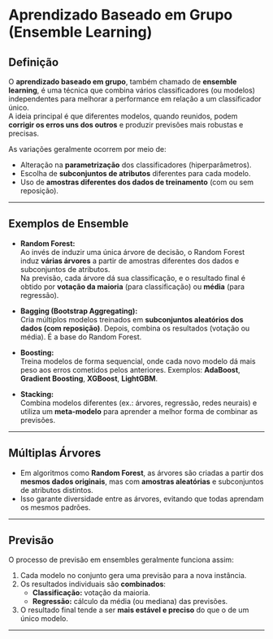 # Aprendizado Baseado em Grupo (Ensemble Learning)

## Definição

O **aprendizado baseado em grupo**, também chamado de **ensemble learning**, é uma técnica que combina vários classificadores (ou modelos) independentes para melhorar a performance em relação a um classificador único.  
A ideia principal é que diferentes modelos, quando reunidos, podem **corrigir os erros uns dos outros** e produzir previsões mais robustas e precisas.

As variações geralmente ocorrem por meio de:
- Alteração na **parametrização** dos classificadores (hiperparâmetros).  
- Escolha de **subconjuntos de atributos** diferentes para cada modelo.  
- Uso de **amostras diferentes dos dados de treinamento** (com ou sem reposição).  

---

## Exemplos de Ensemble

- **Random Forest:**  
  Ao invés de induzir uma única árvore de decisão, o Random Forest induz **várias árvores** a partir de amostras diferentes dos dados e subconjuntos de atributos.  
  Na previsão, cada árvore dá sua classificação, e o resultado final é obtido por **votação da maioria** (para classificação) ou **média** (para regressão).  

- **Bagging (Bootstrap Aggregating):**  
  Cria múltiplos modelos treinados em **subconjuntos aleatórios dos dados (com reposição)**. Depois, combina os resultados (votação ou média). É a base do Random Forest.  

- **Boosting:**  
  Treina modelos de forma sequencial, onde cada novo modelo dá mais peso aos erros cometidos pelos anteriores. Exemplos: **AdaBoost**, **Gradient Boosting**, **XGBoost**, **LightGBM**.  

- **Stacking:**  
  Combina modelos diferentes (ex.: árvores, regressão, redes neurais) e utiliza um **meta-modelo** para aprender a melhor forma de combinar as previsões.  

---

## Múltiplas Árvores

- Em algoritmos como **Random Forest**, as árvores são criadas a partir dos **mesmos dados originais**, mas com **amostras aleatórias** e subconjuntos de atributos distintos.  
- Isso garante diversidade entre as árvores, evitando que todas aprendam os mesmos padrões.  

---

## Previsão

O processo de previsão em ensembles geralmente funciona assim:

1. Cada modelo no conjunto gera uma previsão para a nova instância.  
2. Os resultados individuais são **combinados**:  
   - **Classificação:** votação da maioria.  
   - **Regressão:** cálculo da média (ou mediana) das previsões.  
3. O resultado final tende a ser **mais estável e preciso** do que o de um único modelo.  

---
